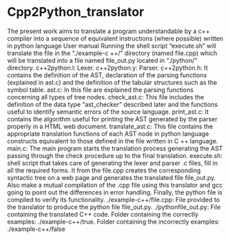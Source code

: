 # Cpp2Python_translator
The present work aims to translate a program understandable by a c++ compiler into a sequence of equivalent instructions (where possible) written in python language
User manual
Running the shell script “execute.sh” will translate the file in the
“./example-c ++/” directory (named file.cpp) which will be translated into
a file named file_out.py located in “./python/” directory.
c++2python.l: Lexer.
c++2python.y: Parser.
c++2python.h: It contains the definition of the AST, declaration of the
parsing functions (explained in ast.c) and the definition of the tabular
structures such as the symbol table.
ast.c: In this file are explained the parsing functions concerning all types
of tree nodes.
check_ast.c: This file includes the definition of the data type
“ast_checker” described later and the functions useful to identify
semantic errors of the source language.
print_ast.c: It contains the algorithm useful for printing the AST
generated by the parser properly in a HTML web document.
translate_ast.c: This file contains the appropriate translation functions of
each AST node in python language constructs equivalent to those defined
in the file written in C ++ language.
main.c: The main program starts the translation process generating the
AST passing through the check procedure up to the final translation.
execute.sh: shell script that takes care of generating the lexer and parser
.c files, fill in all the required forms. It from the file.cpp creates the
corresponding syntactic tree on a web page and generates the translated
file file_out.py. Also make a mutual compilation of the .cpp file using this
translator and gcc going to point out the differences in error handling.
Finally, the python file is compiled to verify its functionality.
./example-c++/file.cpp: File provided to the translator to produce the
python file file_out.py.
./pythonfile_out.py: File containing the translated C++ code.
Folder containing the correctly examples: ./example-c++/true.
Folder containing the incorrectly examples: ./example-c++/false

